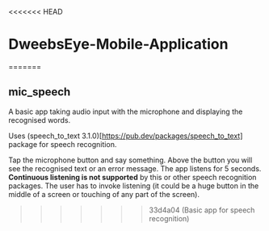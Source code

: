 <<<<<<< HEAD
# DweebsEye-Mobile-Application
=======
## mic_speech

A basic app taking audio input with the microphone and displaying the recognised words.

Uses (speech_to_text 3.1.0)[https://pub.dev/packages/speech_to_text] package for speech recognition.

Tap the microphone button and say something. Above the button you will see the recognised text or an error message. The app listens for 5 seconds. **Continuous listening is not supported** by this or other speech recognition packages. The user has to invoke listening (it could be a huge button in the middle of a screen or touching of any part of the screen).
>>>>>>> 33d4a04 (Basic app for speech recognition)
